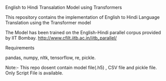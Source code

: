 English to Hindi Transalation Model using Transformers

This repository contains the implementation of English to Hindi Language Translation using the Transformer model 

The Model has been trained on the English-Hindi parallel corpus provided by IIT Bombay. http://www.cfilt.iitb.ac.in/iitb_parallel/

Requirements

pandas,
numpy,
nltk,
tensorflow,
re,
pickle.

Note:- This repo dosent contain model file(.h5) , CSV file and pickle file. Only Script File is available.
